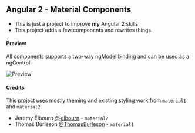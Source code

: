 Angular 2 - Material Components
---
- This is just a project to improve **my** Angular 2 skills
- This project adds a few components and rewrites things.

#### Preview
All components supports a two-way ngModel binding and can be used as a ngControl

![Preview](https://i.gyazo.com/981d1fb5fdcd77d6ebe7424c3c859aa8.png)

#### Credits
This project uses mostly theming and existing styling work from `material1` and `material2`.
- Jeremy Elbourn [@jelbourn](https://github.com/jelbourn) - `material2`
- Thomas Burleson [@ThomasBurleson](https://github.com/ThomasBurleson) - `material1`
